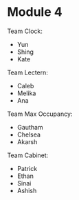 # Module 4

Team Clock:

* Yun
* Shing
* Kate

Team Lectern:

* Caleb
* Melika
* Ana
  
Team Max Occupancy:

* Gautham
* Chelsea
* Akarsh

Team Cabinet:

* Patrick
* Ethan
* Sinai
* Ashish








